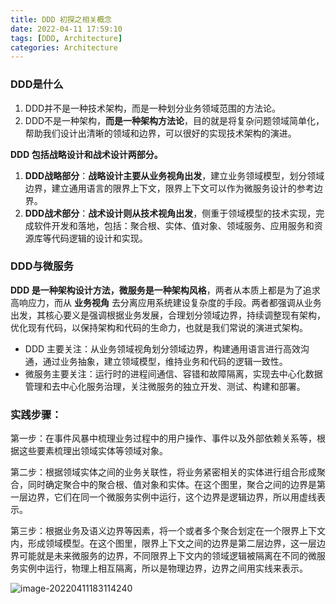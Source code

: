 ```yaml
---
title: DDD 初探之相关概念
date: 2022-04-11 17:59:10
tags: [DDD, Architecture]
categories: Architecture
---
```


### DDD是什么

1. DDD并不是一种技术架构，而是一种划分业务领域范围的方法论。
2. DDD不是一种架构，**而是一种架构方法论**，目的就是将复杂问题领域简单化，帮助我们设计出清晰的领域和边界，可以很好的实现技术架构的演进。

**DDD 包括战略设计和战术设计两部分。**

1. **DDD战略部分**：**战略设计主要从业务视角出发**，建立业务领域模型，划分领域边界，建立通用语言的限界上下文，限界上下文可以作为微服务设计的参考边界。
2. **DDD战术部分**：**战术设计则从技术视角出发**，侧重于领域模型的技术实现，完成软件开发和落地，包括：聚合根、实体、值对象、领域服务、应用服务和资源库等代码逻辑的设计和实现。

### DDD与微服务

**DDD 是一种架构设计方法，微服务是一种架构风格**，两者从本质上都是为了追求高响应力，而从 **业务视角** 去分离应用系统建设复杂度的手段。两者都强调从业务出发，其核心要义是强调根据业务发展，合理划分领域边界，持续调整现有架构，优化现有代码，以保持架构和代码的生命力，也就是我们常说的演进式架构。

- DDD 主要关注：从业务领域视角划分领域边界，构建通用语言进行高效沟通，通过业务抽象，建立领域模型，维持业务和代码的逻辑一致性。
- 微服务主要关注：运行时的进程间通信、容错和故障隔离，实现去中心化数据管理和去中心化服务治理，关注微服务的独立开发、测试、构建和部署。

### 实践步骤：

第一步：在事件风暴中梳理业务过程中的用户操作、事件以及外部依赖关系等，根据这些要素梳理出领域实体等领域对象。

第二步：根据领域实体之间的业务关联性，将业务紧密相关的实体进行组合形成聚合，同时确定聚合中的聚合根、值对象和实体。在这个图里，聚合之间的边界是第一层边界，它们在同一个微服务实例中运行，这个边界是逻辑边界，所以用虚线表示。

第三步：根据业务及语义边界等因素，将一个或者多个聚合划定在一个限界上下文内，形成领域模型。在这个图里，限界上下文之间的边界是第二层边界，这一层边界可能就是未来微服务的边界，不同限界上下文内的领域逻辑被隔离在不同的微服务实例中运行，物理上相互隔离，所以是物理边界，边界之间用实线来表示。

![image-20220411183114240](https://cdn.jsdelivr.net/gh/wenPKtalk/pictures@master/blog/20220411/18_31/image-20220411183114240.png)
